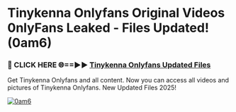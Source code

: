 # Tinykenna Onlyfans Original Videos 0nlyFans Leaked - Files Updated! (0am6)

<h3>🔴 CLICK HERE 🌐==►► <a href="https://tinyurl.com/2m67pmp6" rel="nofollow">Tinykenna Onlyfans Updated Files</a></h3>

Get Tinykenna Onlyfans and all content. Now you can access all videos and pictures of Tinykenna Onlyfans. New Updated Files 2025!

[![0am6](https://i.imgur.com/H4QAA4z.gif)](https://tinyurl.com/2m67pmp6)